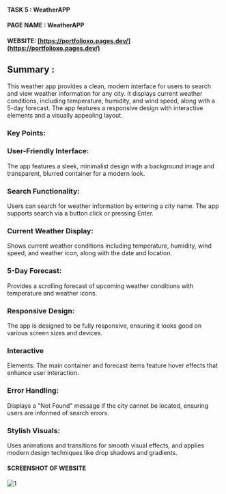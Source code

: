 

#### TASK 5  : WeatherAPP

#### PAGE NAME : WeatherAPP

#### WEBSITE: [https://portfolioxo.pages.dev/](https://portfolioxo.pages.dev/)

## Summary :
This weather app provides a clean, modern interface for users to search and view weather information for any city. It displays current weather conditions, including temperature, humidity, and wind speed, along with a 5-day forecast. The app features a responsive design with interactive elements and a visually appealing layout.

### Key Points:



### User-Friendly Interface: 
The app features a sleek, minimalist design with a background image and transparent, blurred container for a modern look.

### Search Functionality: 
Users can search for weather information by entering a city name. The app supports search via a button click or pressing Enter.

### Current Weather Display: 
Shows current weather conditions including temperature, humidity, wind speed, and weather icon, along with the date and location.

### 5-Day Forecast: 
Provides a scrolling forecast of upcoming weather conditions with temperature and weather icons.

### Responsive Design: 
The app is designed to be fully responsive, ensuring it looks good on various screen sizes and devices.

### Interactive 
Elements: The main container and forecast items feature hover effects that enhance user interaction.

### Error Handling: 
Displays a "Not Found" message if the city cannot be located, ensuring users are informed of search errors.

### Stylish Visuals: 
Uses animations and transitions for smooth visual effects, and applies modern design techniques like drop shadows and gradients.

#### SCREENSHOT OF WEBSITE

![1](https://github.com/user-attachments/assets/dccc7735-031f-4355-9057-3104298be558)

